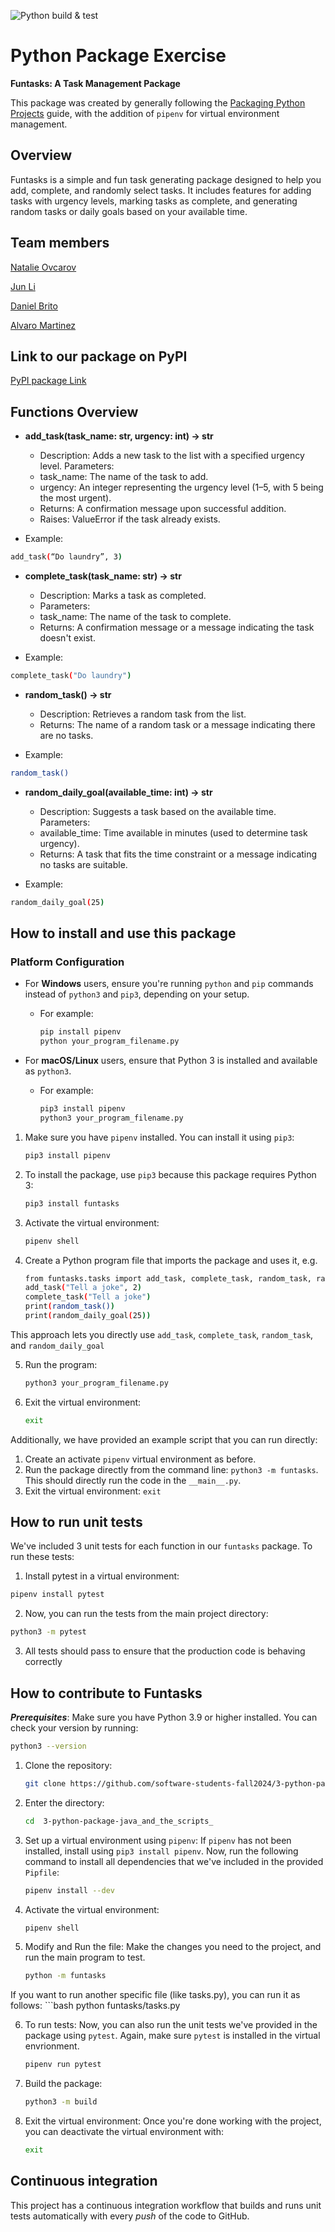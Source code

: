 ![Python build & test](https://github.com/software-students-fall2024/3-python-package-java_and_the_scripts_/actions/workflows/build.yaml/badge.svg)


# Python Package Exercise
**Funtasks: A Task Management Package** 

This package was created by generally following the [Packaging Python Projects](https://packaging.python.org/tutorials/packaging-projects/) guide, with the addition of `pipenv` for virtual environment management. 

## Overview
Funtasks is a simple and fun task generating package designed to help you add, complete, and randomly select tasks. It includes features for adding tasks with urgency levels, marking tasks as complete, and generating random tasks or daily goals based on your available time.


## Team members

[Natalie Ovcarov](https://github.com/nataliovcharov)

[Jun Li](https://github.com/jljune9li )

[Daniel Brito](https://github.com/danny031103 )

[Alvaro Martinez](https://github.com/AlvaroMartinezM)

## Link to our package on PyPI
[PyPI package Link](https://pypi.org/project/funtasks/)

## Functions Overview

- **add_task(task_name: str, urgency: int) -> str**

    - Description: Adds a new task to the list with a specified urgency level.
    Parameters:
    - task_name: The name of the task to add.
    - urgency: An integer representing the urgency level (1–5, with 5 being the most urgent).
    - Returns: A confirmation message upon successful addition.
    - Raises: ValueError if the task already exists.

- Example: 
```bash
add_task(“Do laundry”, 3)
```
- **complete_task(task_name: str) -> str**

    - Description: Marks a task as completed.
    - Parameters:
    - task_name: The name of the task to complete.
    - Returns: A confirmation message or a message indicating the task doesn't exist.

- Example: 
```bash
complete_task("Do laundry")
```
- **random_task() -> str**

    - Description: Retrieves a random task from the list.
    - Returns: The name of a random task or a message indicating there are no tasks.

- Example: 
```bash
random_task()
```
- **random_daily_goal(available_time: int) -> str**

    - Description: Suggests a task based on the available time.
    Parameters:
    - available_time: Time available in minutes (used to determine task urgency).
    - Returns: A task that fits the time constraint or a message indicating no tasks are suitable.

- Example: 
```bash
random_daily_goal(25)
```

## How to install and use this package

### Platform Configuration
- For **Windows** users, ensure you're running `python` and `pip` commands instead of `python3` and `pip3`, depending on your setup.
    - For example:
      ```bash
      pip install pipenv
      python your_program_filename.py
      ```

- For **macOS/Linux** users, ensure that Python 3 is installed and available as `python3`.
    - For example:
      ```bash
      pip3 install pipenv
      python3 your_program_filename.py
      ```

1. Make sure you have `pipenv` installed. You can install it using `pip3`:
    ```bash
    pip3 install pipenv

2. To install the package, use `pip3` because this package requires Python 3:
    ```bash
    pip3 install funtasks

3. Activate the virtual environment: 
    ```bash
    pipenv shell

4. Create a Python program file that imports the package and uses it, e.g. 
    ```bash
    from funtasks.tasks import add_task, complete_task, random_task, random_daily_goal, tasks
    add_task("Tell a joke", 2)
    complete_task("Tell a joke")
    print(random_task())
    print(random_daily_goal(25))

This approach lets you directly use ```add_task```, ```complete_task```, ```random_task```, and ```random_daily_goal```

5. Run the program:
    ```bash
    python3 your_program_filename.py

6. Exit the virtual environment:
    ```bash
    exit

Additionally, we have provided an example script that you can run directly:

1. Create an activate ```pipenv``` virtual environment as before.
2. Run the package directly from the command line: ```python3 -m funtasks```. This should directly run the code in the ```__main__.py```.
3. Exit the virtual environment:
```exit```

## How to run unit tests
We've included 3 unit tests for each function in our ```funtasks``` package. To run these tests:

1. Install pytest in a virtual environment:
```bash
pipenv install pytest
```
2. Now, you can run the tests from the main project directory: 
```bash
python3 -m pytest
```
3. All tests should pass to ensure that the production code is behaving correctly

## How to contribute to Funtasks

***Prerequisites***: Make sure you have Python 3.9 or higher installed. You can check your version by running:
```bash
python3 --version
```

1. Clone the repository: 
    ```bash
    git clone https://github.com/software-students-fall2024/3-python-package-java_and_the_scripts_.git

2. Enter the directory:
    ```bash
    cd  3-python-package-java_and_the_scripts_

3. Set up a virtual environment using ```pipenv```: If ```pipenv``` has not been installed, install using ```pip3 install pipenv```. Now, run the following command to install all dependencies that we've included in the provided ```Pipfile```: 
    ```bash
    pipenv install --dev

4. Activate the virtual environment:
    ```bash
    pipenv shell

5. Modify and Run the file: Make the changes you need to the project, and run the main program to test. 
    ```bash
    python -m funtasks
If you want to run another specific file (like tasks.py), you can run it as follows:
    ```bash
    python funtasks/tasks.py

6. To run tests: Now, you can also run the unit tests we've provided in the package using ```pytest```. Again, make sure ```pytest``` is installed in the virtual envrionment.
    ```bash
    pipenv run pytest

7. Build the package:
    ```bash
    python3 -m build

8. Exit the virtual environment: Once you're done working with the project, you can deactivate the virtual environment with:
    ```bash
    exit


## Continuous integration

This project has a continuous integration workflow that builds and runs unit tests automatically with every _push_ of the code to GitHub.
